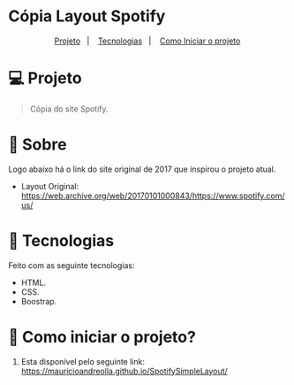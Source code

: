 # Cópia Layout Spotify

<p align="center">
  <a href="#-projeto">Projeto</a>&nbsp;&nbsp;&nbsp;|&nbsp;&nbsp;&nbsp;
  <a href="#-tecnologias">Tecnologias</a>&nbsp;&nbsp;&nbsp;|&nbsp;&nbsp;&nbsp;
  <a href="#-como-iniciar-o-projeto">Como Iniciar o projeto</a>
</p>

# 💻 Projeto 

> Cópia do site Spotify.

# 📌 Sobre

Logo abaixo há o link do site original de 2017 que inspirou o projeto atual.

- Layout Original: https://web.archive.org/web/20170101000843/https://www.spotify.com/us/


# 🚀 Tecnologias

Feito com as seguinte tecnologias:

- HTML.
- CSS.
- Boostrap.

# 🏃 Como iniciar o projeto?

1. Esta disponível pelo seguinte link: https://mauricioandreolla.github.io/SpotifySimpleLayout/



